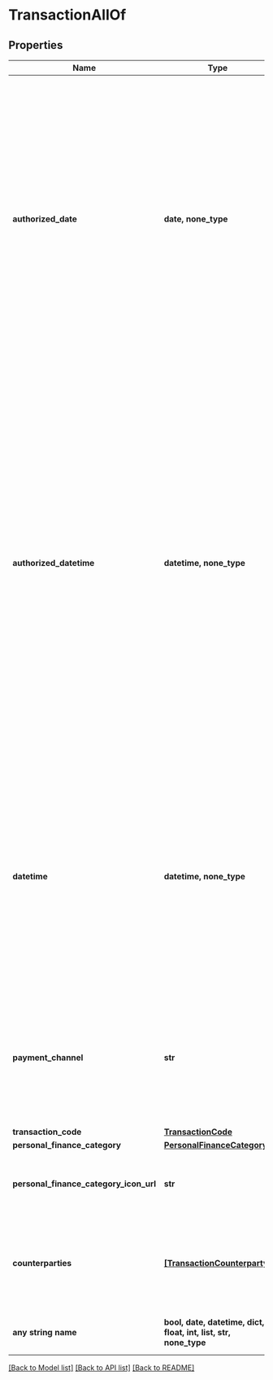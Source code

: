# TransactionAllOf


## Properties
Name | Type | Description | Notes
------------ | ------------- | ------------- | -------------
**authorized_date** | **date, none_type** | The date that the transaction was authorized. For posted transactions, the &#x60;date&#x60; field will indicate the posted date, but &#x60;authorized_date&#x60; will indicate the day the transaction was authorized by the financial institution. If presenting transactions to the user in a UI, the &#x60;authorized_date&#x60;, when available, is generally preferable to use over the &#x60;date&#x60; field for posted transactions, as it will generally represent the date the user actually made the transaction. Dates are returned in an [ISO 8601](https://wikipedia.org/wiki/ISO_8601) format ( &#x60;YYYY-MM-DD&#x60; ). | 
**authorized_datetime** | **datetime, none_type** | Date and time when a transaction was authorized in [ISO 8601](https://wikipedia.org/wiki/ISO_8601) format ( &#x60;YYYY-MM-DDTHH:mm:ssZ&#x60; ). For posted transactions, the &#x60;datetime&#x60; field will indicate the posted date, but &#x60;authorized_datetime&#x60; will indicate the day the transaction was authorized by the financial institution. If presenting transactions to the user in a UI, the &#x60;authorized_datetime&#x60;, when available, is generally preferable to use over the &#x60;datetime&#x60; field for posted transactions, as it will generally represent the date the user actually made the transaction.  This field is returned for select financial institutions and comes as provided by the institution. It may contain default time values (such as 00:00:00). This field is only populated in API version 2019-05-29 and later. | 
**datetime** | **datetime, none_type** | Date and time when a transaction was posted in [ISO 8601](https://wikipedia.org/wiki/ISO_8601) format ( &#x60;YYYY-MM-DDTHH:mm:ssZ&#x60; ). For the date that the transaction was initiated, rather than posted, see the &#x60;authorized_datetime&#x60; field.  This field is returned for select financial institutions and comes as provided by the institution. It may contain default time values (such as 00:00:00). This field is only populated in API version 2019-05-29 and later. | 
**payment_channel** | **str** | The channel used to make a payment. &#x60;online:&#x60; transactions that took place online.  &#x60;in store:&#x60; transactions that were made at a physical location.  &#x60;other:&#x60; transactions that relate to banks, e.g. fees or deposits.  This field replaces the &#x60;transaction_type&#x60; field.  | 
**transaction_code** | [**TransactionCode**](TransactionCode.md) |  | 
**personal_finance_category** | [**PersonalFinanceCategory**](PersonalFinanceCategory.md) |  | [optional] 
**personal_finance_category_icon_url** | **str** | A link to the icon associated with the primary personal finance category. The logo will always be 100x100 pixels. | [optional] 
**counterparties** | [**[TransactionCounterparty]**](TransactionCounterparty.md) | The counterparties present in the transaction. Counterparties, such as the financial institutions, are extracted by Plaid from the raw description. | [optional] 
**any string name** | **bool, date, datetime, dict, float, int, list, str, none_type** | any string name can be used but the value must be the correct type | [optional]

[[Back to Model list]](../README.md#documentation-for-models) [[Back to API list]](../README.md#documentation-for-api-endpoints) [[Back to README]](../README.md)


